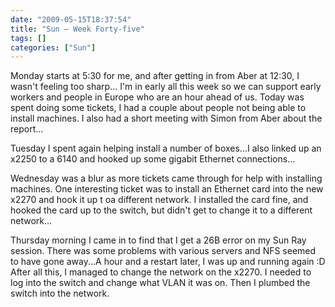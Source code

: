 ```yaml
---
date: "2009-05-15T18:37:54"
title: "Sun – Week Forty-five"
tags: []
categories: ["Sun"]
---
```


Monday starts at 5:30 for me, and after getting in from Aber at 12:30, I wasn't feeling too sharp...
I'm in early all this week so we can support early workers and people in Europe who are an hour ahead of us.
Today was spent doing some tickets, I had a couple about people not being able to install machines. I also had a short meeting with Simon from Aber about the report...

Tuesday I spent again helping install a number of boxes...I also linked up an x2250 to a 6140 and hooked up some gigabit Ethernet connections...

Wednesday was a blur as more tickets came through for help with installing machines. One interesting ticket was to install an Ethernet card into the new x2270 and hook it up t oa different network. I installed the card fine, and hooked the card up to the switch, but didn't get to change it to a different network...

Thursday morning I came in to find that I get a 26B error on my Sun Ray session. There was some problems with various servers and NFS seemed to have gone away...A hour and a restart later, I was up and running again :D After all this, I managed to change the network on the x2270. I needed to log into the switch and change what VLAN it was on. Then I plumbed the switch into the network.

